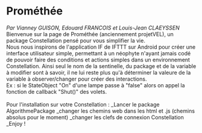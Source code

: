 # Prométhée
<i>Par Vianney GUISON, Edouard FRANCOIS et Louis-Jean CLAEYSSEN</i>
<br/>
Bienvenue sur la page de Prométhée (anciennement projetVEL), un package Constellation pensé pour vous simplifier la vie. 
<br/>
Nous nous inspirons de l'application IF de IFTTT sur Android pour créer une interface utilisateur simple, permettant à un néophyte n'ayant jamais codé de pouvoir faire des conditions et actions simples dans un environnement Constellation. Ainsi seul le nom de la sentinelle, du package et de la variable à modifier sont à savoir, il ne lui reste plus qu'à déterminer la valeure de la variable à observer/changer pour créer des interactions.
<br/>
Ex : si le StateObject "On" d'une lampe passe à "false" alors on appel la fonction de callback "Shut()" des volets.
<br />
<br />
Pour l'installation sur votre Constellation :
_Lancer le package AlgorithmePackage
_changer les chemins web dans les html et .js (chemins absolus pour le moment)
_changer les clefs de connexion Constellation
_Enjoy !
